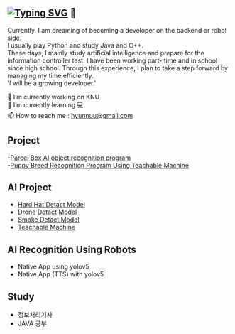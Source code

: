 ## [![Typing SVG](https://readme-typing-svg.demolab.com/?lines='HELLO+WORLD';This+Is+Hyunwoo's+Repository )](https://git.io/typing-svg) 👋

Currently, I am dreaming of becoming a developer on the backend or robot side.  
I usually play Python and study Java and C++.  
These days, I mainly study artificial intelligence and prepare for the information controller test. I have been working part- 
 time and in school since high school. Through this experience, I plan to take a step forward by managing my time efficiently.  
'I will be a growing developer.'  
  
🔭 I’m currently working on KNU  
🌱 I’m currently learning 💻  
📫 How to reach me : hyunnuu@gmail.com  
## Project  
-[Parcel Box AI object recognition program](https://github.com/hyunnuuu/Parcel-Box)  
-[Puppy Breed Recognition Program Using Teachable Machine](https://github.com/hyunnuuu/Puppy-Breed-Recognition-Program-Using-Teachable-Machine)  

## AI Project    
- [Hard Hat Detact Model](https://github.com/hyunnuuu/Hard-Hat-Detact-Model/blob/main/README.md)
- [Drone Detact Model](https://github.com/hyunnuuu/Drone-Detact-Model.git)  
- [Smoke Detact Model](https://github.com/hyunnuuu/Smoke-Detact-Model.git)
- [Teachable Machine](https://github.com/hyunnuuu/Teachable-Machine.git)

## AI Recognition Using Robots
- Native App using yolov5
- Native App (TTS) with yolov5

## Study
- 정보처리기사
- JAVA 공부
  






  

